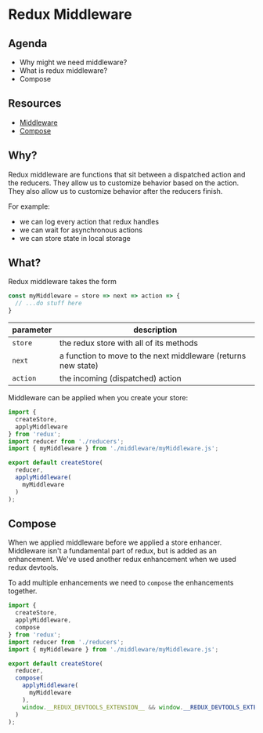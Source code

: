# Redux Middleware

## Agenda

* Why might we need middleware?
* What is redux middleware?
* Compose

## Resources

* [Middleware](https://redux.js.org/advanced/middleware)
* [Compose](https://redux.js.org/api/compose)

## Why?

Redux middleware are functions that sit between a dispatched action
and the reducers. They allow us to customize behavior based on the
action. They also allow us to customize behavior after the reducers
finish.

For example:

* we can log every action that redux handles
* we can wait for asynchronous actions
* we can store state in local storage

## What?

Redux middleware takes the form

```js
const myMiddleware = store => next => action => {
  // ...do stuff here
}
```

parameter | description
--------- | -----------
`store`   | the redux store with all of its methods
`next`    | a function to move to the next middleware (returns new state)
`action`  | the incoming (dispatched) action

Middleware can be applied when you create your store:

```js
import {
  createStore,
  applyMiddleware
} from 'redux';
import reducer from './reducers';
import { myMiddleware } from './middleware/myMiddleware.js';

export default createStore(
  reducer,
  applyMiddleware(
    myMiddleware
  )
);
```

## Compose

When we applied middleware before we applied a store enhancer. Middleware
isn't a fundamental part of redux, but is added as an enhancement. We've
used another redux enhancement when we used redux devtools.

To add multiple enhancements we need to `compose` the enhancements together.

```js
import {
  createStore,
  applyMiddleware,
  compose
} from 'redux';
import reducer from './reducers';
import { myMiddleware } from './middleware/myMiddleware.js';

export default createStore(
  reducer,
  compose(
    applyMiddleware(
      myMiddleware
    ),
    window.__REDUX_DEVTOOLS_EXTENSION__ && window.__REDUX_DEVTOOLS_EXTENSION__()
  )
);
```
